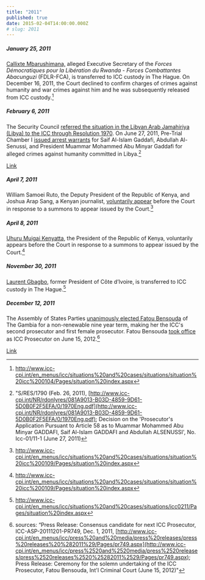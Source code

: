 ```yaml
---
title: "2011"
published: true
date: 2015-02-04T14:00:00.000Z
# slug: 2011
---
```


##### January 25, 2011

[Callixte Mbarushimana,](http://www.icc-cpi.int/en_menus/icc/situations%20and%20cases/situations/situation%20icc%200104/related%20cases/icc01040110/Pages/icc01040110.aspx) alleged Executive Secretary of the _Forces Démocratiques pour la Libération du Rwanda_ - _Forces Combattantes Abacunguzi_ (FDLR-FCA), is transferred to ICC custody in The Hague. On December 16, 2011, the Court declined to confirm charges of crimes against humanity and war crimes against him and he was subsequently released from ICC custody.[^source2011jan]

[^source2011jan]: http://www.icc-cpi.int/en_menus/icc/situations%20and%20cases/situations/situation%20icc%200104/Pages/situation%20index.aspx


##### February 6, 2011

The Security Council [referred the situation in the Libyan Arab Jamahiriya (Libya) to the ICC through Resolution 1970](http://www.icc-cpi.int/NR/rdonlyres/081A9013-B03D-4859-9D61-5D0B0F2F5EFA/0/1970Eng.pdf). On June 27, 2011, Pre-Trial Chamber I [issued arrest warrants](http://www.icc-cpi.int/iccdocs/doc/doc1101337.pdf) for Saif Al-Islam Gaddafi, Abdullah Al-Senussi, and President Muammar Mohammed Abu Minyar Gaddafi for alleged crimes against humanity committed in Libya.[^source2011feb]

[^source2011feb]: "S/RES/1790 (Feb. 26, 2011), [http://www.icc-cpi.int/NR/rdonlyres/081A9013-B03D-4859-9D61-5D0B0F2F5EFA/0/1970Eng.pdf](http://www.icc-cpi.int/NR/rdonlyres/081A9013-B03D-4859-9D61-5D0B0F2F5EFA/0/1970Eng.pdf); Decision on the 'Prosecutor's Application Pursuant to Article 58 as to Muammar Mohammed Abu Minyar GADDAFI, Saif Al-Islam GADDAFI and Abdullah ALSENUSSI', No. Icc-01/11-1 (June 27, 2011)

[Link](http://www.icc-cpi.int/iccdocs/doc/doc1101337.pdf)


##### April 7, 2011

William Samoei Ruto, the Deputy President of the Republic of Kenya, and Joshua Arap Sang, a Kenyan journalist, [voluntarily appear](http://www.icc-cpi.int/en_menus/icc/situations%20and%20cases/situations/situation%20icc%200109/Pages/situation%20index.aspx) before the Court in response to a summons to appear issued by the Court.[^source2011apr]

[^source2011apr]: http://www.icc-cpi.int/en_menus/icc/situations%20and%20cases/situations/situation%20icc%200109/Pages/situation%20index.aspx


##### April 8, 2011

[Uhuru Muigai Kenyatta](http://www.icc-cpi.int/en_menus/icc/situations%20and%20cases/situations/situation%20icc%200109/Pages/situation%20index.aspx), the President of the Republic of Kenya, voluntarily appears before the Court in response to a summons to appear issued by the Court.[^source2011apr8]

[^source2011apr8]: http://www.icc-cpi.int/en_menus/icc/situations%20and%20cases/situations/situation%20icc%200109/Pages/situation%20index.aspx



##### November 30, 2011

[Laurent Gbagbo](http://www.icc-cpi.int/en_menus/icc/situations%20and%20cases/situations/icc0211/Pages/situation%20index.aspx), former President of Côte d’Ivoire, is transferred to ICC custody in The Hague.[^source2011nov30]

[^source2011nov30]: http://www.icc-cpi.int/en_menus/icc/situations%20and%20cases/situations/icc0211/Pages/situation%20index.aspx



##### December 12, 2011

The Assembly of States Parties [unanimously elected Fatou Bensouda](http://www.icc-cpi.int/en_menus/icc/press%20and%20media/press%20releases/press%20releases%20%282011%29/Pages/pr749.aspx) of The Gambia for a non-renewable nine year term, making her the ICC's second prosecutor and first female prosecutor. Fatou Bensouda [took office](http://www.icc-cpi.int/en_menus/icc/press%2520and%2520media/press%2520releases/Pages/pr811.aspx) as ICC Prosecutor on June 15, 2012.[^source2011dev]

[Link](http://www.icc-cpi.int/en_menus/icc/press%20and%20media/press%20releases/Pages/pr811.aspx)

[^source2011dev]: sources: “Press Release: Consensus candidate for next ICC Prosecutor, ICC-ASP-20111201-PR749, Dec. 1, 2011, [http://www.icc-cpi.int/en_menus/icc/press%20and%20media/press%20releases/press%20releases%20%282011%29/Pages/pr749.aspx](http://www.icc-cpi.int/en_menus/icc/press%2520and%2520media/press%2520releases/press%2520releases%2520%25282011%2529/Pages/pr749.aspx); Press Release: Ceremony for the solemn undertaking of the ICC Prosecutor, Fatou Bensouda, Int'l Criminal Court (June 15, 2012)"
